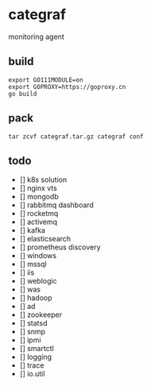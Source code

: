 # categraf

monitoring agent

## build

```shell
export GO111MODULE=on
export GOPROXY=https://goproxy.cn
go build
```

## pack

```shell
tar zcvf categraf.tar.gz categraf conf
```

## todo

- [] k8s solution
- [] nginx vts
- [] mongodb
- [] rabbitmq dashboard
- [] rocketmq
- [] activemq
- [] kafka
- [] elasticsearch
- [] prometheus discovery
- [] windows
- [] mssql
- [] iis
- [] weblogic
- [] was
- [] hadoop
- [] ad
- [] zookeeper
- [] statsd
- [] snmp
- [] ipmi
- [] smartctl
- [] logging
- [] trace
- [] io.util